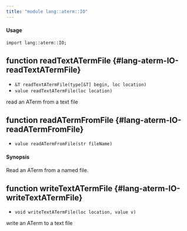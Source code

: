 ```yaml
---
title: "module lang::aterm::IO"
---
```


#### Usage

`import lang::aterm::IO;`

## function readTextATermFile {#lang-aterm-IO-readTextATermFile}

* ``&T readTextATermFile(type[&T] begin, loc location)``
* ``value readTextATermFile(loc location)``

read an ATerm from a text file

## function readATermFromFile {#lang-aterm-IO-readATermFromFile}

* ``value readATermFromFile(str fileName)``

#### Synopsis

Read an ATerm from a named file.

## function writeTextATermFile {#lang-aterm-IO-writeTextATermFile}

* ``void writeTextATermFile(loc location, value v)``

write an ATerm to a text file

